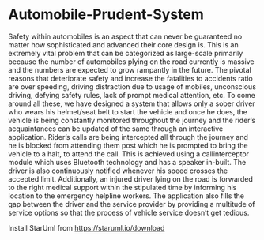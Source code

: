 # Automobile-Prudent-System
 Safety within automobiles is an aspect that can never be guaranteed no matter how sophisticated and advanced
their core design is. This is an extremely vital problem that can be categorized as large-scale primarily because the number
of automobiles plying on the road currently is massive and the numbers are expected to grow rampantly in the future. The
pivotal reasons that deteriorate safety and increase the fatalities to accidents ratio are over speeding, driving distraction
due to usage of mobiles, unconscious driving, defying safety rules, lack of prompt medical attention, etc. To come around
all these, we have designed a system that allows only a sober driver who wears his helmet/seat belt to start the vehicle and
once he does, the vehicle is being constantly monitored throughout the journey and the rider’s acquaintances can be updated
of the same through an interactive application. Rider’s calls are being intercepted all through the journey and he is blocked
from attending them post which he is prompted to bring the vehicle to a halt, to attend the call. 
This is achieved using a callinterceptor module which uses Bluetooth technology and has a speaker in-built. The driver is also continuously notified
whenever his speed crosses the accepted limit. Additionally, an injured driver lying on the road is forwarded to the right
medical support within the stipulated time by informing his location to the emergency helpline workers. The application
also fills the gap between the driver and the service provider by providing a multitude of service options so that the process
of vehicle service doesn’t get tedious.

Install StarUml from https://staruml.io/download
